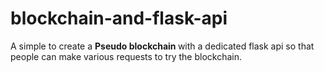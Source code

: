 # blockchain-and-flask-api

A simple to create a <b>Pseudo blockchain </b> with a dedicated flask api so that people can make various requests to try the blockchain.
